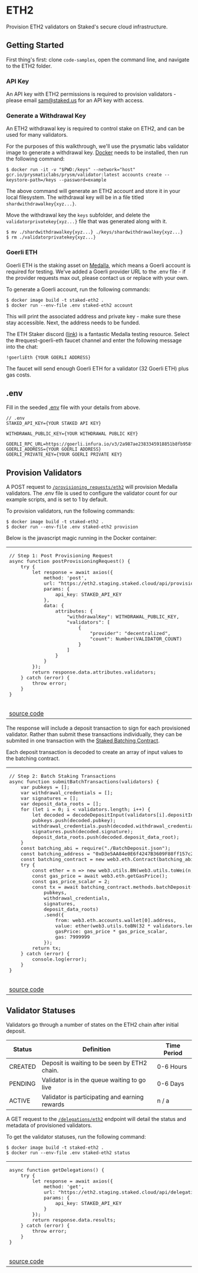 # ETH2

Provision ETH2 validators on Staked's secure cloud infrastructure.

## Getting Started

First thing's first: clone `code-samples`, open the command line, and navigate to the ETH2 folder.

### API Key
An API key with ETH2 permissions is required to provision validators - please email sam@staked.us for an API key with access.

### Generate a Withdrawal Key
An ETH2 withdrawal key is required to control stake on ETH2, and can be used for many validators.

For the purposes of this walkthrough, we'll use the prysmatic labs validator image to generate a withdrawal key. [Docker](https://docs.docker.com/get-docker/) needs to be installed, then run the following command:

```
$ docker run -it -v "$PWD:/keys" --network="host" gcr.io/prysmaticlabs/prysm/validator:latest accounts create --keystore-path=/keys --password=example
```

The above command will generate an ETH2 account and store it in your local filesystem. The withdrawal key will be in a file titled ``shardwithdrawalkey{xyz...}``. 

Move the withdrawal key the ``keys`` subfolder, and delete the ``validatorprivatekey{xyz...}`` file that was generated along with it.

```
$ mv ./shardwithdrawalkey{xyz...} ./keys/shardwithdrawalkey{xyz...}
$ rm ./validatorprivatekey{xyz...}
```

### Goerli ETH
Goerli ETH is the staking asset on [Medalla](https://github.com/goerli/medalla/blob/master/medalla/README.md), which means a Goerli account is required for testing. We've added a Goerli provider URL to the .env file - if the provider requests max out, please contact us or replace with your own. 

To generate a Goerli account, run the following commands:

```
$ docker image build -t staked-eth2 .
$ docker run --env-file .env staked-eth2 account
```

This will print the associated address and private key - make sure these stay accessible. Next, the address needs to be funded.

The ETH Staker discord ([link](https://discord.gg/eAuDepM)) is a fantastic Medalla testing resource. Select the #request-goerli-eth faucet channel and enter the following message into the chat:

```
!goerliEth {YOUR GOERLI ADDRESS}
```

The faucet will send enough Goerli ETH for a validator (32 Goerli ETH) plus gas costs.

## .env
Fill in the seeded [.env](https://github.com/Stakedllc/code-samples/blob/master/eth2/.env) file with your details from above.

```
// .env
STAKED_API_KEY={YOUR STAKED API KEY}

WITHDRAWAL_PUBLIC_KEY={YOUR WITHDRAWAL PUBLIC KEY}

GOERLI_RPC_URL=https://goerli.infura.io/v3/2a987ae2383345918851b8fb958f5203
GOERLI_ADDRESS={YOUR GOERLI ADDRESS}
GOERLI_PRIVATE_KEY={YOUR GOERLI PRIVATE KEY}
```

## Provision Validators

A POST request to [``/provisioning_requests/eth2``](https://staked.gitbook.io/staked/staking-api/node-provisioning-api#post-provisioning-request) will provision Medalla validators. The .env file is used to configure the validator count for our example scripts, and is set to 1 by default.

To provision validators, run the following commands:

```
$ docker image build -t staked-eth2 .
$ docker run --env-file .env staked-eth2 provision
```

Below is the javascript magic running in the Docker container:

<table>
<tr>
<td>
  <pre lang="javascript">
// Step 1: Post Provisioning Request
async function postProvisioningRequest() {
    try {
        let response = await axios({
            method: 'post',
            url: "https://eth2.staging.staked.cloud/api/provisioning_requests/eth2",
            params: {
                api_key: STAKED_API_KEY
            },
            data: {
                attributes: {
                    "withdrawalKey": WITHDRAWAL_PUBLIC_KEY,
                    "validators": [
                        {
                            "provider": "decentralized",
                            "count": Number(VALIDATOR_COUNT)
                        }
                    ]
                }
            }
        });
        return response.data.attributes.validators;
    } catch (error) {
        throw error;
    }
}
  </pre>
</td>
</tr>
<tr>
<td>
  <a href="https://github.com/Stakedllc/code-samples/blob/master/eth2/provision.js#L17">source code</a>
</td>
</tr>
</table>

The response will include a deposit transaction to sign for each provisioned validator. Rather than submit these transactions individually, they can be submited in one transaction with the [Staked Batching Contract](https://staked.gitbook.io/staked/staking-api/node-provisioning-api#submit-transactions-to-the-batching-contract).

Each deposit transaction is decoded to create an array of input values to the batching contract. 

<table>
<tr>
<td>
  <pre lang="javascript">
// Step 2: Batch Staking Transactions
async function submitBatchTransactions(validators) {
    var pubkeys = [];
    var withdrawal_credentials = [];
    var signatures = [];
    var deposit_data_roots = [];
    for (let i = 0; i < validators.length; i++) {
        let decoded = decodeDepositInput(validators[i].depositInput);
        pubkeys.push(decoded.pubkey);
        withdrawal_credentials.push(decoded.withdrawal_credentials);
        signatures.push(decoded.signature);
        deposit_data_roots.push(decoded.deposit_data_root);
    }
    const batching_abi = require("./BatchDeposit.json");
    const batching_address = "0xD3e5AA84e0E6f4247B3609F88ff157c258E1fE89";
    const batching_contract = new web3.eth.Contract(batching_abi, batching_address);
    try {
        const ether = n => new web3.utils.BN(web3.utils.toWei(n, "ether"));
        const gas_price = await web3.eth.getGasPrice();
        const gas_price_scalar = 2;
        const tx = await batching_contract.methods.batchDeposit(
            pubkeys,
            withdrawal_credentials,
            signatures,
            deposit_data_roots)
            .send({
                from: web3.eth.accounts.wallet[0].address,
                value: ether(web3.utils.toBN(32 * validators.length)),
                gasPrice: gas_price * gas_price_scalar,
                gas: 7999999
            });
        return tx;
    } catch (error) {
        console.log(error);
    }
}
  </pre>
</td>
</tr>
<tr>
<td>
  <a href="https://github.com/Stakedllc/code-samples/blob/master/eth2/provision.js#L44">source code</a>
</td>
</tr>
</table>

## Validator Statuses

Validators go through a number of states on the ETH2 chain after initial deposit.

| Status        | Definition  | Time Period  |
| ------------- |-------------| -----|
| CREATED      | Deposit is waiting to be seen by ETH2 chain. | 0-6 Hours |
| PENDING      | Validator is in the queue waiting to go live | 0-6 Days |
| ACTIVE | Validator is participating and earning rewards      | n / a |

A GET request to the [``/delegations/eth2``](https://staked.gitbook.io/staked/staking-api/node-provisioning-api#get-validator-statuses) endpoint will detail the status and metadata of provisioned validators.

To get the validator statuses, run the following command:

```
$ docker image build -t staked-eth2 .
$ docker run --env-file .env staked-eth2 status
```

<table>
<tr>
<td>
  <pre lang="javascript">
async function getDelegations() {
    try {
        let response = await axios({
            method: 'get',
            url: "https://eth2.staging.staked.cloud/api/delegations/eth2",
            params: {
                api_key: STAKED_API_KEY
            }
        });
        return response.data.results;
    } catch (error) {
        throw error;
    }
}
  </pre>
</td>
</tr>
<tr>
<td>
  <a href="https://github.com/Stakedllc/code-samples/blob/master/eth2/status.js#L7">source code</a>
</td>
</tr>
</table>
